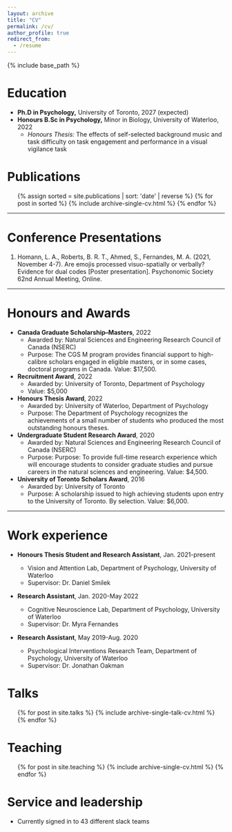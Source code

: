 ```yaml
---
layout: archive
title: "CV"
permalink: /cv/
author_profile: true
redirect_from:
  - /resume
---
```


{% include base_path %}

Education
======
* **Ph.D in Psychology,** University of Toronto, 2027 (expected)
* **Honours B.Sc in Psychology,** Minor in Biology, University of Waterloo, 2022
  * *Honours Thesis:* The effects of self-selected background music and task difficulty on task engagement and performance in a visual vigilance task

Publications
======
  <ol>
    {% assign sorted = site.publications | sort: 'date' | reverse %}
    {% for post in sorted %}
    {% include archive-single-cv.html %}
    {% endfor %}
  </ol>
<hr>

Conference Presentations
======
  <ol>
    <li>Homann, L. A., Roberts, B. R. T., Ahmed, S., Fernandes, M. A. (2021, November 4-7). Are emojis processed visuo-spatially or verbally? Evidence for dual codes [Poster presentation]. Psychonomic Society 62nd Annual Meeting, Online. </li>
  </ol>
<hr>

Honours and Awards
======
* **Canada Graduate Scholarship–Masters**, 2022
  * Awarded by: Natural Sciences and Engineering Research Council of Canada (NSERC)
  * Purpose: The CGS M program provides financial support to high-calibre scholars engaged in eligible masters, or in some cases, doctoral programs in Canada.  Value: $17,500.
* **Recruitment Award**, 2022
  * Awarded by: University of Toronto, Department of Psychology
  * Value: $5,000
* **Honours Thesis Award**, 2022
  * Awarded by: University of Waterloo, Department of Psychology
  * Purpose: The Department of Psychology recognizes the achievements of a small number of students who produced the most outstanding honours theses.
* **Undergraduate Student Research Award**, 2020
  * Awarded by: Natural Sciences and Engineering Research Council of Canada (NSERC)
  * Purpose: Purpose: To provide full-time research experience which will encourage students to consider graduate studies and pursue careers in the natural sciences and engineering. Value: $4,500.
* **University of Toronto Scholars Award**, 2016
  * Awarded by: University of Toronto
  * Purpose: A scholarship issued to high achieving students upon entry to the University of Toronto. By selection. Value: $6,000.
<hr>

Work experience
======
* **Honours Thesis Student and Research Assistant**, Jan. 2021-present
  * Vision and Attention Lab, Department of Psychology, University of Waterloo
  * Supervisor: Dr. Daniel Smilek


* **Research Assistant**, Jan. 2020-May 2022
  * Cognitive Neuroscience Lab, Department of Psychology, University of Waterloo
  * Supervisor: Dr. Myra Fernandes

* **Research Assistant**, May 2019-Aug. 2020
  * Psychological Interventions Research Team, Department of Psychology, University of Waterloo
  * Supervisor: Dr. Jonathan Oakman
  
Talks
======
  <ul>{% for post in site.talks %}
    {% include archive-single-talk-cv.html %}
  {% endfor %}</ul>
  
Teaching
======
  <ul>{% for post in site.teaching %}
    {% include archive-single-cv.html %}
  {% endfor %}</ul>
  
Service and leadership
======
* Currently signed in to 43 different slack teams
